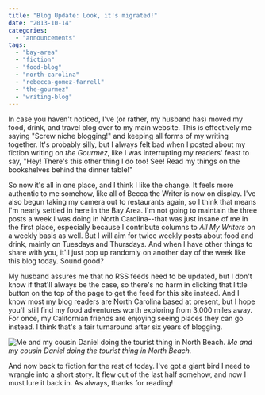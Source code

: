 ```yaml
---
title: "Blog Update: Look, it's migrated!"
date: "2013-10-14"
categories:
  - "announcements"
tags:
  - "bay-area"
  - "fiction"
  - "food-blog"
  - "north-carolina"
  - "rebecca-gomez-farrell"
  - "the-gourmez"
  - "writing-blog"
---
```


In case you haven't noticed, I've (or rather, my husband has) moved my food, drink, and travel blog over to my main website. This is effectively me saying "Screw niche blogging!" and keeping all forms of my writing together. It's probably silly, but I always felt bad when I posted about my fiction writing on _the Gourmez_, like I was interrupting my readers' feast to say, "Hey! There's this other thing I do too! See! Read my things on the bookshelves behind the dinner table!"

So now it's all in one place, and I think I like the change. It feels more authentic to me somehow, like all of Becca the Writer is now on display. I've also begun taking my camera out to restaurants again, so I think that means I'm nearly settled in here in the Bay Area. I'm not going to maintain the three posts a week I was doing in North Carolina--that was just insane of me in the first place, especially because I contribute columns to _All My Writers_ on a weekly basis as well. But I will aim for twice weekly posts about food and drink, mainly on Tuesdays and Thursdays. And when I have other things to share with you, it'll just pop up randomly on another day of the week like this blog today. Sound good?

My husband assures me that no RSS feeds need to be updated, but I don't know if that'll always be the case, so there's no harm in clicking that little button on the top of the page to get the feed for this site instead. And I know most my blog readers are North Carolina based at present, but I hope you'll still find my food adventures worth exploring from 3,000 miles away. For once, my Californian friends are enjoying seeing places they can go instead. I think that's a fair turnaround after six years of blogging.

![Me and my cousin Daniel doing the tourist thing in North Beach.](https://d2ypg8o05lff0b.cloudfront.net/wp-content/uploads/sites/3/2013/10/IMG_6629small.jpg) *Me and my cousin Daniel doing the tourist thing in North Beach.*

And now back to fiction for the rest of today. I've got a giant bird I need to wrangle into a short story. It flew out of the last half somehow, and now I must lure it back in. As always, thanks for reading!
